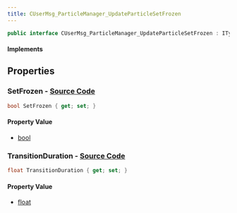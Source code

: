 ```yaml
---
title: CUserMsg_ParticleManager_UpdateParticleSetFrozen
---
```


```csharp
public interface CUserMsg_ParticleManager_UpdateParticleSetFrozen : ITypedProtobuf<CUserMsg_ParticleManager_UpdateParticleSetFrozen>, INativeHandle
```

#### Implements

## Properties

### **SetFrozen** - [Source Code](https://github.com/swiftly-solution/swiftlys2/blob/main/managed/src/SwiftlyS2.Generated/Protobufs/Interfaces/CUserMsg_ParticleManager_UpdateParticleSetFrozen.cs#L13)

```csharp
bool SetFrozen { get; set; }
```

#### Property Value

- [bool](https://learn.microsoft.com/dotnet/api/system.boolean)

### **TransitionDuration** - [Source Code](https://github.com/swiftly-solution/swiftlys2/blob/main/managed/src/SwiftlyS2.Generated/Protobufs/Interfaces/CUserMsg_ParticleManager_UpdateParticleSetFrozen.cs#L16)

```csharp
float TransitionDuration { get; set; }
```

#### Property Value

- [float](https://learn.microsoft.com/dotnet/api/system.single)

